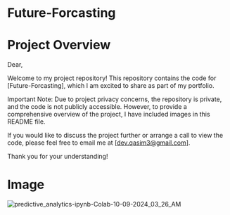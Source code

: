 # Future-Forcasting
# Project Overview
Dear,

Welcome to my project repository! This repository contains the code for [Future-Forcasting], which I am excited to share as part of my portfolio.

Important Note: Due to project privacy concerns, the repository is private, and the code is not publicly accessible. However, to provide a comprehensive overview of the project, I have included images in this README file.

If you would like to discuss the project further or arrange a call to view the code, please feel free to email me at [dev.qasim3@gmail.com].

Thank you for your understanding!

# Image
![predictive_analytics-ipynb-Colab-10-09-2024_03_26_AM](https://github.com/user-attachments/assets/bd9e8ea2-034d-42f3-bc7f-1c03c59d2513)
